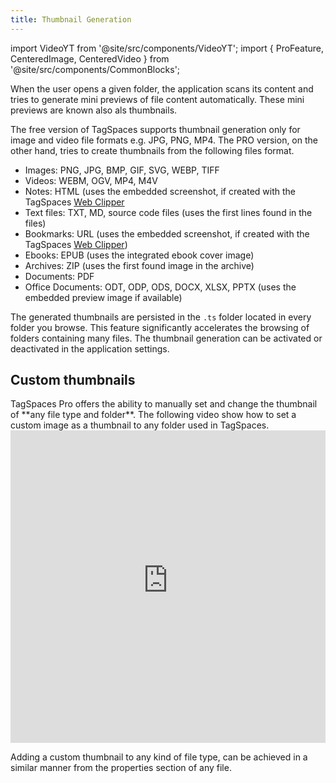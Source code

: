 ```yaml
---
title: Thumbnail Generation
---
```


import VideoYT from '@site/src/components/VideoYT';
import { ProFeature, CenteredImage, CenteredVideo } from '@site/src/components/CommonBlocks';

When the user opens a given folder, the application scans its content and tries to generate mini previews of file content automatically. These mini previews are known also als thumbnails.

The free version of TagSpaces supports thumbnail generation only for image and video file formats e.g. JPG, PNG, MP4. The PRO version, on the other hand, tries to create thumbnails from the following files format.

- Images: PNG, JPG, BMP, GIF, SVG, WEBP, TIFF
- Videos: WEBM, OGV, MP4, M4V
- Notes: HTML (uses the embedded screenshot, if created with the TagSpaces [Web Clipper](/web-clipper/)
- Text files: TXT, MD, source code files (uses the first lines found in the files)
- Bookmarks: URL (uses the embedded screenshot, if created with the TagSpaces [Web Clipper](/web-clipper/))
- Ebooks: EPUB (uses the integrated ebook cover image)
- Archives: ZIP (uses the first found image in the archive)
- Documents: PDF
- Office Documents: ODT, ODP, ODS, DOCX, XLSX, PPTX (uses the embedded preview image if available)

<CenteredImage
    caption="Showing generated thumbnails in TagSpaces"
    src="/media/tagspaces-thumbnails.png"
    showCaption
  />

The generated thumbnails are persisted in the `.ts` folder located in every folder you browse. This feature significantly accelerates the browsing of folders containing many files. The thumbnail generation can be activated or deactivated in the application settings.

<CenteredImage
    caption="Activating the thumbnails generation in the settings"
    src="/media/tagspaces-thumbnail-generation.png"
    showCaption
  />

## Custom thumbnails

<ProFeature /> 
TagSpaces Pro offers the ability to manually set and change the thumbnail of **any file type and folder**. The following video show how to set a custom image as a thumbnail to any folder used in TagSpaces.

<!-- <VideoYT
    youtubeId="ZgnRRO1zdGc"
    title="Video showing hot manually add thumnbail to a folder"
    posterUrlBak="/media/videoposters/linking-files-and-folders.jpg"
    height={550}
  /> -->

<iframe width="100%" height="500" src="https://www.youtube-nocookie.com/embed/ZgnRRO1zdGc?rel=0" frameBorder="0" allow="autoplay; encrypted-media; picture-in-picture" allowFullScreen></iframe>

Adding a custom thumbnail to any kind of file type, can be achieved in a similar manner from the properties section of any file.
